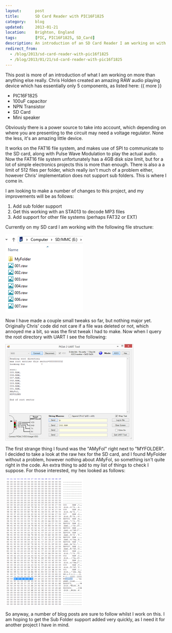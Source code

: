 ```yaml
---
layout:      post
title:       SD Card Reader with PIC16F1825
category:    blog
updated:     2013-01-21
location:    Brighton, England
tags:        [PIC, PIC16F1825, SD_Card]
description: An introduction of an SD Card Reader I am working on with a PIC16F1825
redirect_from:
  - /blog/2013/sd-card-reader-with-pic16f1825
  - /blog/2013/01/21/sd-card-reader-with-pic16f1825
---
```


This post is more of an introduction of what I am working on more than anything else really. Chris Holden created an amazing RAW audio playing device which has essentially only 5 components, as listed here:
{{ more }}
- PIC16F1825
- 100uF capacitor
- NPN Transistor
- SD Card
- Mini speaker

Obviously there is a power source to take into account, which depending on where you are presenting to the circuit may need a voltage regulator. None the less, it's an amazing little device.

It works on the FAT16 file system, and makes use of SPI to communicate to the SD card, along with Pulse Wave Modulation to play the actual audio. Now the FAT16 file system unfortunately has a 4GB disk size limit, but for a lot of simple electronics projects this is more than enough. There is also a a limit of 512 files per folder, which really isn't much of a problem either, however Chris' implementation does not support sub folders. This is where I come in.

I am looking to make a number of changes to this project, and my improvements will be as follows:


1. Add sub folder support
2. Get this working with an STA013 to decode MP3 files
3. Add support for other file systems (perhaps FAT32 or EXT)

Currently on my SD card I am working with the following file structure:

![Files1]

Now I have made a couple small tweaks so far, but nothing major yet. Originally Chris' code did not care if a file was deleted or not, which annoyed me a bit, so was the first tweak I had to make. Now when I query the root directory with UART I see the following:

![UART]

The first strange thing I found was the "AMyFol" right next to "MYFOLDER". I decided to take a look at the raw hex for the SD card, and I found MyFolder without a problem, however nothing about AMyFol, so something isn't quite right in the code. An extra thing to add to my list of things to check I suppose. For those interested, my hex looked as follows:

![hex1]

So anyway, a number of blog posts are sure to follow whilst I work on this. I am hoping to get the Sub Folder support added very quickly, as I need it for another project I have in mind.

[Files1]: /Content/blog_images/Files1.png
[UART]: /Content/blog_images/UART1.png
[hex1]: /Content/blog_images/hex1.png

